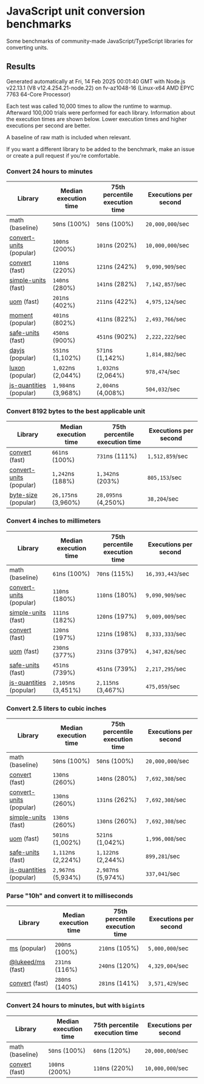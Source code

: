 # JavaScript unit conversion benchmarks

Some benchmarks of community-made JavaScript/TypeScript libraries for converting units.

## Results

<!-- beginblock(results) -->

Generated automatically at Fri, 14 Feb 2025 00:01:40 GMT with Node.js v22.13.1 (V8 v12.4.254.21-node.22) on fv-az1048-16 (Linux-x64 AMD EPYC 7763 64-Core Processor)

Each test was called 10,000 times to allow the runtime to warmup.
Afterward 100,000 trials were performed for each library.
Information about the execution times are shown below.
Lower execution times and higher executions per second are better.

A baseline of raw math is included when relevant.

If you want a different library to be added to the benchmark, make an issue or create a pull request if you're comfortable.

### Convert 24 hours to minutes

| Library                                                            | Median execution time | 75th percentile execution time | Executions per second |
| ------------------------------------------------------------------ | --------------------- | ------------------------------ | --------------------- |
| math (baseline)                                                    | `50`ns (100%)         | `50`ns (100%)                  | `20,000,000`/sec      |
| [convert-units](https://npmjs.com/package/convert-units) (popular) | `100`ns (200%)        | `101`ns (202%)                 | `10,000,000`/sec      |
| [convert](https://npmjs.com/package/convert) (fast)                | `110`ns (220%)        | `121`ns (242%)                 | `9,090,909`/sec       |
| [simple-units](https://npmjs.com/package/simple-units) (fast)      | `140`ns (280%)        | `141`ns (282%)                 | `7,142,857`/sec       |
| [uom](https://npmjs.com/package/uom) (fast)                        | `201`ns (402%)        | `211`ns (422%)                 | `4,975,124`/sec       |
| [moment](https://npmjs.com/package/moment) (popular)               | `401`ns (802%)        | `411`ns (822%)                 | `2,493,766`/sec       |
| [safe-units](https://npmjs.com/package/safe-units) (fast)          | `450`ns (900%)        | `451`ns (902%)                 | `2,222,222`/sec       |
| [dayjs](https://npmjs.com/package/dayjs) (popular)                 | `551`ns (1,102%)      | `571`ns (1,142%)               | `1,814,882`/sec       |
| [luxon](https://npmjs.com/package/luxon) (popular)                 | `1,022`ns (2,044%)    | `1,032`ns (2,064%)             | `978,474`/sec         |
| [js-quantities](https://npmjs.com/package/js-quantities) (popular) | `1,984`ns (3,968%)    | `2,004`ns (4,008%)             | `504,032`/sec         |

### Convert 8192 bytes to the best applicable unit

| Library                                                            | Median execution time | 75th percentile execution time | Executions per second |
| ------------------------------------------------------------------ | --------------------- | ------------------------------ | --------------------- |
| [convert](https://npmjs.com/package/convert) (fast)                | `661`ns (100%)        | `731`ns (111%)                 | `1,512,859`/sec       |
| [convert-units](https://npmjs.com/package/convert-units) (popular) | `1,242`ns (188%)      | `1,342`ns (203%)               | `805,153`/sec         |
| [byte-size](https://npmjs.com/package/byte-size) (popular)         | `26,175`ns (3,960%)   | `28,095`ns (4,250%)            | `38,204`/sec          |

### Convert 4 inches to millimeters

| Library                                                            | Median execution time | 75th percentile execution time | Executions per second |
| ------------------------------------------------------------------ | --------------------- | ------------------------------ | --------------------- |
| math (baseline)                                                    | `61`ns (100%)         | `70`ns (115%)                  | `16,393,443`/sec      |
| [convert-units](https://npmjs.com/package/convert-units) (popular) | `110`ns (180%)        | `110`ns (180%)                 | `9,090,909`/sec       |
| [simple-units](https://npmjs.com/package/simple-units) (fast)      | `111`ns (182%)        | `120`ns (197%)                 | `9,009,009`/sec       |
| [convert](https://npmjs.com/package/convert) (fast)                | `120`ns (197%)        | `121`ns (198%)                 | `8,333,333`/sec       |
| [uom](https://npmjs.com/package/uom) (fast)                        | `230`ns (377%)        | `231`ns (379%)                 | `4,347,826`/sec       |
| [safe-units](https://npmjs.com/package/safe-units) (fast)          | `451`ns (739%)        | `451`ns (739%)                 | `2,217,295`/sec       |
| [js-quantities](https://npmjs.com/package/js-quantities) (popular) | `2,105`ns (3,451%)    | `2,115`ns (3,467%)             | `475,059`/sec         |

### Convert 2.5 liters to cubic inches

| Library                                                            | Median execution time | 75th percentile execution time | Executions per second |
| ------------------------------------------------------------------ | --------------------- | ------------------------------ | --------------------- |
| math (baseline)                                                    | `50`ns (100%)         | `50`ns (100%)                  | `20,000,000`/sec      |
| [convert](https://npmjs.com/package/convert) (fast)                | `130`ns (260%)        | `140`ns (280%)                 | `7,692,308`/sec       |
| [convert-units](https://npmjs.com/package/convert-units) (popular) | `130`ns (260%)        | `131`ns (262%)                 | `7,692,308`/sec       |
| [simple-units](https://npmjs.com/package/simple-units) (fast)      | `130`ns (260%)        | `130`ns (260%)                 | `7,692,308`/sec       |
| [uom](https://npmjs.com/package/uom) (fast)                        | `501`ns (1,002%)      | `521`ns (1,042%)               | `1,996,008`/sec       |
| [safe-units](https://npmjs.com/package/safe-units) (fast)          | `1,112`ns (2,224%)    | `1,122`ns (2,244%)             | `899,281`/sec         |
| [js-quantities](https://npmjs.com/package/js-quantities) (popular) | `2,967`ns (5,934%)    | `2,987`ns (5,974%)             | `337,041`/sec         |

### Parse "10h" and convert it to milliseconds

| Library                                                   | Median execution time | 75th percentile execution time | Executions per second |
| --------------------------------------------------------- | --------------------- | ------------------------------ | --------------------- |
| [ms](https://npmjs.com/package/ms) (popular)              | `200`ns (100%)        | `210`ns (105%)                 | `5,000,000`/sec       |
| [@lukeed/ms](https://npmjs.com/package/@lukeed/ms) (fast) | `231`ns (116%)        | `240`ns (120%)                 | `4,329,004`/sec       |
| [convert](https://npmjs.com/package/convert) (fast)       | `280`ns (140%)        | `281`ns (141%)                 | `3,571,429`/sec       |

### Convert 24 hours to minutes, but with `bigint`s

| Library                                             | Median execution time | 75th percentile execution time | Executions per second |
| --------------------------------------------------- | --------------------- | ------------------------------ | --------------------- |
| math (baseline)                                     | `50`ns (100%)         | `60`ns (120%)                  | `20,000,000`/sec      |
| [convert](https://npmjs.com/package/convert) (fast) | `100`ns (200%)        | `110`ns (220%)                 | `10,000,000`/sec      |

<!-- endblock(results) -->
